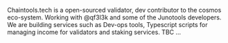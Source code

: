 
Chaintools.tech is a open-sourced validator, dev contributor to the cosmos eco-system. Working with @qf3l3k and some of the Junotools developers. We are building services such as Dev-ops tools, Typescript scripts for managing income for validators and staking services. TBC ...

